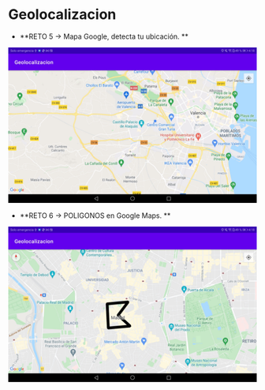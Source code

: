 # Geolocalizacion

- **RETO 5 -> Mapa Google, detecta tu ubicación.  **

<p align="center">
  <img src="https://github.com/julenrob/Geolocalizacion/blob/master/images/Reto5.jpg">
</p>

- **RETO 6 -> POLIGONOS en Google Maps.  **

<p align="center">
  <img src="https://github.com/julenrob/Geolocalizacion/blob/master/images/Reto6.jpg">
</p>

